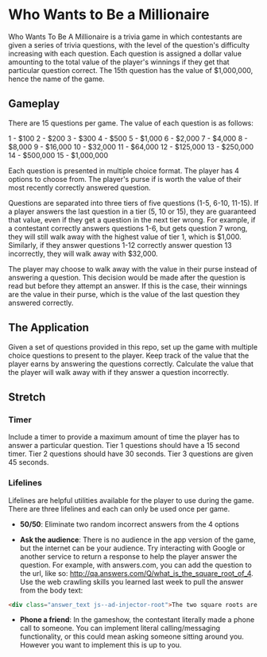 # Who Wants to Be a Millionaire

Who Wants To Be A Millionaire is a trivia game in which contestants are given a series of trivia questions, with the level of the question's difficulty increasing with each question. Each question is assigned a dollar value amounting to the total value of the player's winnings if they get that particular question correct. The 15th question has the value of $1,000,000, hence the name of the game.


## Gameplay

There are 15 questions per game. The value of each question is as follows:

1 - $100
2 - $200
3 - $300
4 - $500
5 - $1,000
6 - $2,000
7 - $4,000
8 - $8,000
9 - $16,000
10 - $32,000
11 - $64,000
12 - $125,000
13 - $250,000
14 - $500,000
15 - $1,000,000

Each question is presented in multiple choice format. The player has 4 options to choose from. The player's purse if is worth the value of their most recently correctly answered question. 

Questions are separated into three tiers of five questions (1-5, 6-10, 11-15). If a player answers the last question in a tier (5, 10 or 15), they are guaranteed that value, even if they get a question in the next tier wrong. For example, if a contestant correctly answers questions 1-6, but gets question 7 wrong, they will still walk away with the highest value of tier 1, which is $1,000. Similarly, if they answer questions 1-12 correctly answer question 13 incorrectly, they will walk away with $32,000.

The player may choose to walk away with the value in their purse instead of answering a question. This decision would be made after the question is read but before they attempt an answer. If this is the case, their winnings are the value in their purse, which is the value of the last question they answered correctly.

## The Application

Given a set of questions provided in this repo, set up the game with multiple choice questions to present to the player. Keep track of the value that the player earns by answering the questions correctly. Calculate the value that the player will walk away with if they answer a question incorrectly.

## Stretch

### Timer
Include a timer to provide a maximum amount of time the player has to answer a particular question. Tier 1 questions should have a 15 second timer. Tier 2 questions should have 30 seconds. Tier 3 questions are given 45 seconds.

### Lifelines
Lifelines are helpful utilities available for the player to use during the game. There are three lifelines and each can only be used once per game.

- **50/50**: Eliminate two random incorrect answers from the 4 options

- **Ask the audience**: There is no audience in the app version of the game, but the internet can be your audience. Try interacting with Google or another service to return a response to help the player answer the question. For example, with answers.com, you can add the question to the url, like so: http://qa.answers.com/Q/what_is_the_square_root_of_4. Use the web crawling skills you learned last week to pull the answer from the body text:
```html
<div class="answer_text js--ad-injector-root">The two square roots are -2 and +2.</div>
```

- **Phone a friend**: In the gameshow, the contestant literally made a phone call to someone. You can implement literal calling/messaging functionality, or this could mean asking someone sitting around you. However you want to implement this is up to you.
